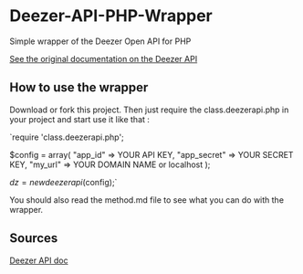 Deezer-API-PHP-Wrapper
======================

Simple wrapper of the Deezer Open API for PHP

[See the original documentation on the Deezer API](http://developers.deezer.com)

How to use the wrapper
---------------------

Download or fork this project. Then just require the class.deezerapi.php in your project and start use it like that :

`require 'class.deezerapi.php';

$config = array(
        "app_id"        => YOUR API KEY,
        "app_secret"    => YOUR SECRET KEY,
        "my_url"        => YOUR DOMAIN NAME or localhost
);

$dz = new deezerapi($config);`


You should also read the method.md file to see what you can do with the wrapper. 

Sources
---------------------
[Deezer API doc](http://developers.deezer.com)
